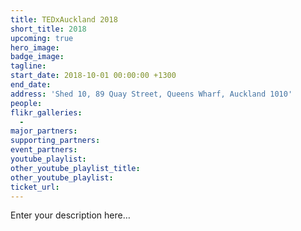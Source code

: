 ```yaml
---
title: TEDxAuckland 2018
short_title: 2018
upcoming: true
hero_image:
badge_image:
tagline:
start_date: 2018-10-01 00:00:00 +1300
end_date:
address: 'Shed 10, 89 Quay Street, Queens Wharf, Auckland 1010'
people:
flikr_galleries:
  -
major_partners:
supporting_partners:
event_partners:
youtube_playlist:
other_youtube_playlist_title:
other_youtube_playlist:
ticket_url:
---
```


Enter your description here…
